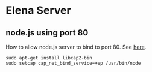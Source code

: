 # Elena Server




## node.js using port 80

How to allow node.js server to bind to port 80.
See [here](https://stackoverflow.com/questions/6109089/how-do-i-run-node-js-on-port-80).

```
sudo apt-get install libcap2-bin
sudo setcap cap_net_bind_service=+ep /usr/bin/node
```

